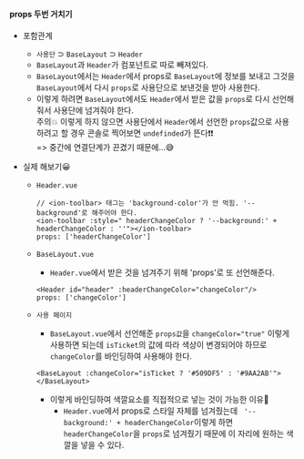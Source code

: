 #### props 두번 거치기
+ 포함관계
  + `사용단` ⊃ `BaseLayout` ⊃ `Header` 
  + `BaseLayout`과 `Header`가 컴포넌트로 따로 빼져있다.
  + `BaseLayout`에서는 `Header`에서 props로 `BaseLayout`에 정보를 보내고 그것을 `BaseLayout`에서 다시 `props`로 사용단으로 보낸것을 받아 사용한다.
  + 이렇게 하려면 `BaseLayout`에서도 `Header`에서 받은 값을 `props`로 다시 선언해줘서 사용단에 넘겨줘야 한다.  
    주의💥 이렇게 하지 않으면 사용단에서 `Header`에서 선언한 `props`값으로 사용하려고 할 경우 콘솔로 찍어보면 `undefinded`가 뜬다❗❗  
    => 중간에 연결단계가 끈겼기 때문에...😅

+ 실제 해보기😀
  + `Header.vue`

    ```node
    // <ion-toolbar> 태그는 'background-color'가 안 먹힘. '--background'로 해주어야 한다.
    <ion-toolbar :style=" headerChangeColor ? '--background:' + headerChangeColor : ''"></ion-toolbar> 
    props: ['headerChangeColor']
    ```
  + `BaseLayout.vue`
    + `Header.vue`에서 받은 것을 넘겨주기 위해 'props'로 또 선언해준다.  
    ```node
    <Header id="header" :headerChangeColor="changeColor"/>
    props: ['changeColor']
    ```
  + `사용 페이지`
    + `BaseLayout.vue`에서 선언해준 `props값`을 `changeColor="true"` 이렇게 사용하면 되는데 `isTicket`의 값에 따라 색상이 변경되어야 하므로 `changeColor`를 바인딩하여 사용해야 한다.
    ```node
    <BaseLayout :changeColor="isTicket ? '#509DF5' : '#9AA2AB'"></BaseLayout>
    ```
    + 이렇게 바인딩하여 색깔요소를 직접적으로 넣는 것이 가능한 이유🧐
      + `Header.vue`에서 props로 스타일 자체를 넘겨줬는데 ` '--background:' + headerChangeColor`이렇게 하면 `headerChangeColor`을 `props`로 넘겨줬기 때문에 이 자리에 원하는 색깔을 넣을 수 있다.
